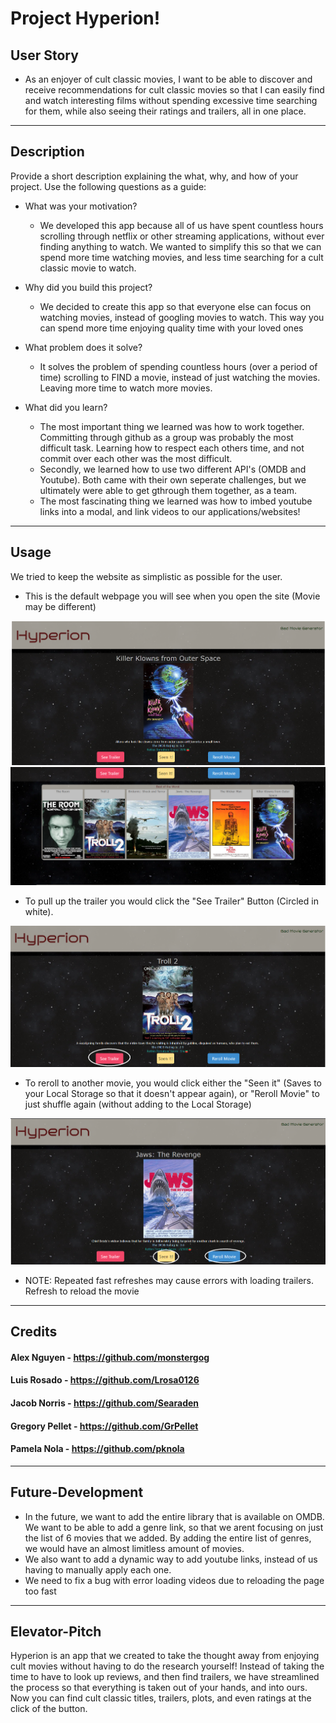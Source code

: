 # Project Hyperion!

## User Story 
- As an enjoyer of cult classic movies, I want to be able to discover and receive recommendations for cult classic movies so that I can easily find and watch interesting films without spending excessive time searching for them, while also seeing their ratings and trailers, all in one place.
---
## Description

Provide a short description explaining the what, why, and how of your project. Use the following questions as a guide:

- What was your motivation?
    * We developed this app because all of us have spent countless hours scrolling through netflix or other streaming applications, without ever finding anything to watch. We wanted to simplify this so that we can spend more time watching movies, and less time searching for a cult classic movie to watch.
 
- Why did you build this project?
    * We decided to create this app so that everyone else can focus on watching movies, instead of googling movies to watch. This way you can spend more time enjoying quality time with your loved ones
- What problem does it solve?
    * It solves the problem of spending countless hours (over a period of time) scrolling to FIND a movie, instead of just watching the movies. Leaving more time to watch more movies.
- What did you learn?
    * The most important thing we learned was how to work together. Committing through github as a group was probably the most difficult task. Learning how to respect each others time, and not commit over each other was the most difficult.
    * Secondly, we learned how to use two different API's (OMDB and Youtube). Both came with their own seperate challenges, but we ultimately were able to get gthrough them together, as a team.
    * The most fascinating thing we learned was how to imbed youtube links into a modal, and link videos to our applications/websites!
---

## Usage

We tried to keep the website as simplistic as possible for the user.
- This is the default webpage you will see when you open the site (Movie may be different)

![Alt Text](/assets/IMG/Web1.png)
![Alt Text](/assets/IMG/Web2.png)

- To pull up the trailer you would click the "See Trailer" Button (Circled in white).

![Alt Text](/assets/IMG/Web3.png)

- To reroll to another movie, you would click either the "Seen it" (Saves to your Local Storage so that it doesn't appear again), or "Reroll Movie" to just shuffle again (without adding to the Local Storage)

![Alt Text](/assets/IMG/Web4.png)

- NOTE: Repeated fast refreshes may cause errors with loading trailers. Refresh to reload the movie

---
## Credits

#### Alex Nguyen - https://github.com/monstergog
#### Luis Rosado - https://github.com/Lrosa0126
#### Jacob Norris - https://github.com/Searaden
#### Gregory Pellet - https://github.com/GrPellet
#### Pamela Nola - https://github.com/pknola



---


## Future-Development

- In the future, we want to add the entire library that is available on OMDB. We want to be able to add a genre link, so that we arent focusing on just the list of 6 movies that we added. By adding the entire list of genres, we would have an almost limitless amount of movies. 
- We also want to add a dynamic way to add youtube links, instead of us having to manually apply each one.
- We need to fix a bug with error loading videos due to reloading the page too fast

---
## Elevator-Pitch

Hyperion is an app that we created to take the thought away from enjoying cult movies without having to do the research yourself! Instead of taking the time to have to look up reviews, and then find trailers, we have streamlined the process so that everything is taken out of your hands, and into ours. Now you can find cult classic titles, trailers, plots, and even ratings at the click of the button.





